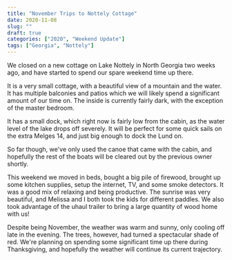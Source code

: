 ```yaml
---
title: "November Trips to Nottely Cottage"
date: 2020-11-08
slug: ""
draft: true
categories: ["2020", "Weekend Update"]
tags: ["Georgia", "Nottely"]
---
```


We closed on a new cottage on Lake Nottely in North Georgia two weeks ago, and have started to spend our spare weekend time up there. 

It is a very small cottage, with a beautiful view of a mountain and the water. It has multiple balconies and patios which we will likely spend a significant amount of our time on.  The inside is currently fairly dark, with the exception of the master bedroom.  

It has a small dock, which right now is fairly low from the cabin, as the water level of the lake drops off severely. It will be perfect for some quick sails on the extra Melges 14, and just big enough to dock the Lund on.

So far though, we've only used the canoe that came with the cabin, and hopefully the rest of the boats will be cleared out by the previous owner shortly.

This weekend we moved in beds, bought a big pile of firewood, brought up some kitchen supplies, setup the internet, TV, and some smoke detectors.  It was a good mix of relaxing and being productive. The sunrise was very beautiful, and Melissa and I both took the kids for different paddles. We also took advantage of the uhaul trailer to bring a large quantity of wood home with us!

Despite being November, the weather was warm and sunny, only cooling off late in the evening. The trees, however, had turned a spectacular shade of red. We're planning on spending some significant time up there during Thanksgiving, and hopefully the weather will continue its current trajectory.